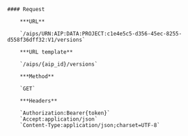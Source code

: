     #### Request

        ***URL**

        `/aips/URN:AIP:DATA:PROJECT:c1e4e5c5-d356-45ec-8255-d558f36dff32:V1/versions`

        ***URL template**

        `/aips/{aip_id}/versions`

        ***Method**

        `GET`

        ***Headers**

        `Authorization:Bearer{token}`
        `Accept:application/json`
        `Content-Type:application/json;charset=UTF-8`
